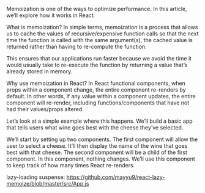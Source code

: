 Memoization is one of the ways to optimize performance. In this article, we’ll explore how it works in React.

What is memoization?
In simple terms, memoization is a process that allows us to cache the values of recursive/expensive function calls so that the next time the function is called with the same argument(s), the cached value is returned rather than having to re-compute the function.

This ensures that our applications run faster because we avoid the time it would usually take to re-execute the function by returning a value that’s already stored in memory.

Why use memoization in React?
In React functional components, when props within a component change, the entire component re-renders by default. In other words, if any value within a component updates, the entire component will re-render, including functions/components that have not had their values/props altered.

Let’s look at a simple example where this happens. We’ll build a basic app that tells users what wine goes best with the cheese they’ve selected.

We’ll start by setting up two components. The first component will allow the user to select a cheese. It’ll then display the name of the wine that goes best with that cheese. The second component will be a child of the first component. In this component, nothing changes. We’ll use this component to keep track of how many times React re-renders.

lazy-loading suspense:
https://github.com/mayyu9/react-lazy-memoize/blob/master/src/App.js
